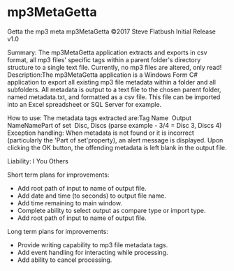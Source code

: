 # mp3MetaGetta
Getta the mp3 meta
mp3MetaGetta ©2017 Steve Flatbush
Initial Release v1.0

Summary:
The mp3MetaGetta application extracts and exports in csv format, all mp3 files' specific tags within a parent folder's directory structure to a single text file. Currently, no mp3 files are altered, only read!
Description:The mp3MetaGetta application is a Windows Form C# application to export all existing mp3 file metadata within a folder and all subfolders. All metadata is output to a text file to the chosen parent folder, named metadata.txt, and formatted as a csv file. This file can be imported into an Excel spreadsheet or SQL Server for example.

How to use:
The metadata tags extracted are:Tag Name  Output NameNamePart of set  Disc, Discs (parse example - 3/4 = Disc 3, Discs 4)
Exception handling: When metadata is not found or it is incorrect (particularly the 'Part of set'property), an alert message is displayed. Upon clicking the OK button, the offending metadata is left blank in the output file. 

Liability: 
I
You
Others

Short term plans for improvements:
* Add root path of input to name of output file.
* Add date and time (to seconds) to output file name.
* Add time remaining to main window.
* Complete ability to select output as compare type or import type.
* Add root path of input to name of output file.

Long term plans for improvements:
* Provide writing capability to mp3 file metadata tags.
* Add event handling for interacting while processing.
* Add ability to cancel processing.
